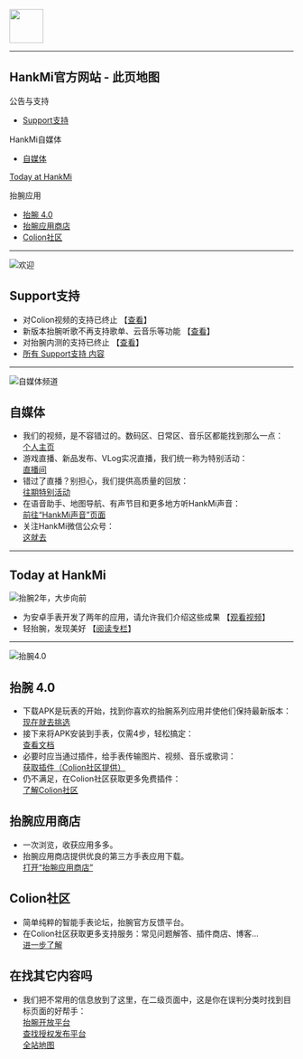 [<img src="favicon.ico" width="60" height="60" align="middle" />](https://www.hankmi.com)

***  
## HankMi官方网站 - 此页地图
公告与支持  
* [Support支持](#support支持)  
  
HankMi自媒体  
* [自媒体](#自媒体)  
  
[Today at HankMi](#today-at-hankmi)  
  
抬腕应用  
* [抬腕 4.0](#抬腕-40)
* [抬腕应用商店](#抬腕应用商店)
* [Colion社区](#colion社区)

***

![欢迎](https://s2.loli.net/2022/08/16/qeQYgEwurJG32fs.png)
## Support支持
* 对Colion视频的支持已终止 【[查看](support/Offline_Mobilemedia.md)】  
* 新版本抬腕听歌不再支持歌单、云音乐等功能 【[查看](support/Wearmusic_220918.md)】
* 对抬腕内测的支持已终止 【[查看](support/Offline_Wearbeta.md)】
* [所有 Support支持 内容](support.md)

***

![自媒体频道](https://s2.loli.net/2022/08/16/pUzghdv95YT2LfQ.png)
## 自媒体
* 我们的视频，是不容错过的。数码区、日常区、音乐区都能找到那么一点：  
[个人主页](https://space.bilibili.com/400656980)  
* 游戏直播、新品发布、VLog实况直播，我们统一称为特别活动：  
[直播间](https://live.bilibili.com/25463078)  
* 错过了直播？别担心，我们提供高质量的回放：  
[往期特别活动](live.md)
* 在语音助手、地图导航、有声节目和更多地方听HankMi声音：  
[前往“HankMi声音”页面](support/voice.md)
* 关注HankMi微信公众号：  
[这就去](support/wechat.md)

***

## Today at HankMi
![抬腕2年，大步向前](http://i2.hdslb.com/bfs/archive/e0bdd82dc279c81f7c343648a79eba27ae0241ea.jpg)
* 为安卓手表开发了两年的应用，请允许我们介绍这些成果  【[观看视频](https://www.bilibili.com/video/BV1dG41177aa)】  
* 轻抬腕，发现美好  【[阅读专栏](https://www.bilibili.com/read/cv18077549)】  


***

![抬腕4.0](https://s2.loli.net/2022/08/16/bPsTiScvzYOD7g6.png)
## 抬腕 4.0
* 下载APK是玩表的开始，找到你喜欢的抬腕系列应用并使他们保持最新版本：  
[现在就去挑选](download/apps.md)  
* 接下来将APK安装到手表，仅需4步，轻松搞定：  
[查看文档](download/install.md)  
* 必要时应当通过插件，给手表传输图片、视频、音乐或歌词：  
[获取插件（Colion社区提供）](https://support.qq.com/products/350783/faqs/110472)  
* 仍不满足，在Colion社区获取更多免费插件：  
[了解Colion社区](community.md)  

## 抬腕应用商店
* 一次浏览，收获应用多多。
* 抬腕应用商店提供优良的第三方手表应用下载。  
[打开“抬腕应用商店”](download.md)

## Colion社区
* 简单纯粹的智能手表论坛，抬腕官方反馈平台。
* 在Colion社区获取更多支持服务：常见问题解答、插件商店、博客…  
[进一步了解](community.md)

## 在找其它内容吗
* 我们把不常用的信息放到了这里，在二级页面中，这是你在误判分类时找到目标页面的好帮手：  
[抬腕开放平台](dev.md)  
[查找授权发布平台](support/to3rd.md)  
[全站地图](Maps.md)  
